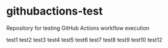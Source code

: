 # githubactions-test
Repository for testing GitHub Actions workflow execution

test1
test2
test3
test4
test5
test6
test7
test8
test9
test10
test12
